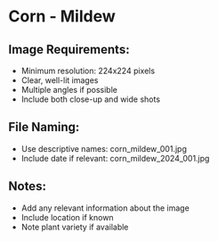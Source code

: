 # Corn - Mildew

## Image Requirements:
- Minimum resolution: 224x224 pixels
- Clear, well-lit images
- Multiple angles if possible
- Include both close-up and wide shots

## File Naming:
- Use descriptive names: corn_mildew_001.jpg
- Include date if relevant: corn_mildew_2024_001.jpg

## Notes:
- Add any relevant information about the image
- Include location if known
- Note plant variety if available
